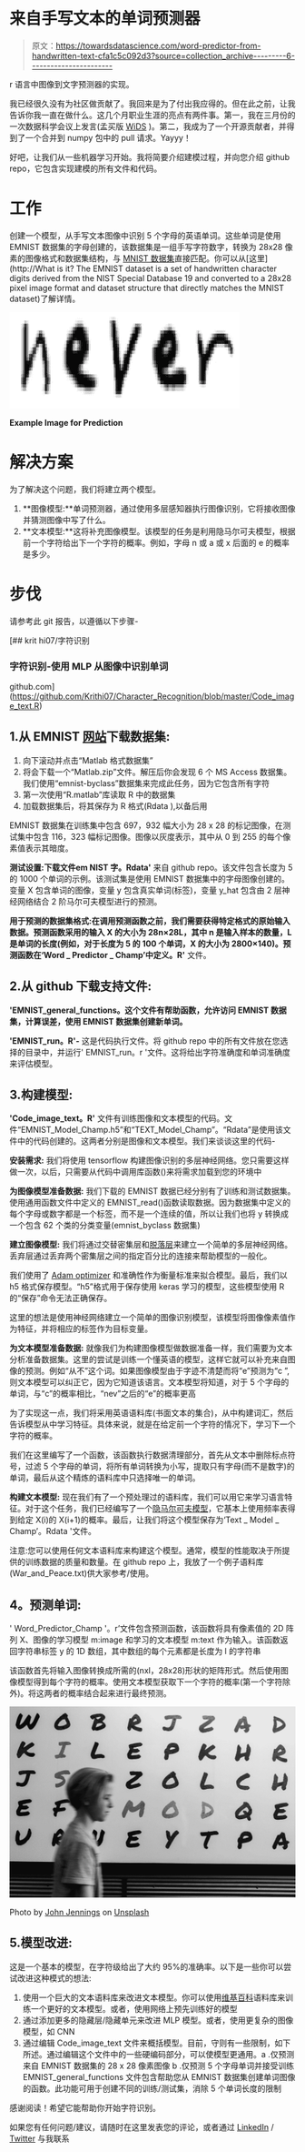 # 来自手写文本的单词预测器

> 原文：<https://towardsdatascience.com/word-predictor-from-handwritten-text-cfa1c5c092d3?source=collection_archive---------6----------------------->

r 语言中图像到文字预测器的实现。

我已经很久没有为社区做贡献了。我回来是为了付出我应得的。但在此之前，让我告诉你我一直在做什么。这几个月职业生涯的亮点有两件事。第一，我在三月份的一次数据科学会议上发言(孟买版 [WiDS](https://www.widsconference.org/) )。第二，我成为了一个开源贡献者，并得到了一个合并到 numpy 包中的 pull 请求。Yayyy！

好吧，让我们从一些机器学习开始。我将简要介绍建模过程，并向您介绍 github repo，它包含实现建模的所有文件和代码。

# 工作

创建一个模型，从手写文本图像中识别 5 个字母的英语单词。这些单词是使用 EMNIST 数据集的字母创建的，该数据集是一组手写字符数字，转换为 28x28 像素的图像格式和数据集结构，与 [MNIST 数据集](http://yann.lecun.com/exdb/mnist/)直接匹配。你可以从[这里](http://What is it? The EMNIST dataset is a set of handwritten character digits derived from the NIST Special Database 19  and converted to a 28x28 pixel image format and dataset structure that directly matches the MNIST dataset)了解详情。

![](img/430a3950588ea7e1b7c67b8b047641e2.png)

**Example Image for Prediction**

# **解决方案**

为了解决这个问题，我们将建立两个模型。

1.  **图像模型:**单词预测器，通过使用多层感知器执行图像识别，它将接收图像并猜测图像中写了什么。
2.  **文本模型:**这将补充图像模型。该模型的任务是利用隐马尔可夫模型，根据前一个字符给出下一个字符的概率。例如，字母 n 或 a 或 x 后面的 e 的概率是多少。

# 步伐

请参考此 git 报告，以遵循以下步骤-

[](https://github.com/Krithi07/Character_Recognition/blob/master/Code_image_text.R) [## krit hi07/字符识别

### 字符识别-使用 MLP 从图像中识别单词

github.com](https://github.com/Krithi07/Character_Recognition/blob/master/Code_image_text.R) 

## 1.从 EMNIST [网站](https://www.nist.gov/itl/iad/image-group/emnist-dataset)下载数据集:

1.  向下滚动并点击“Matlab 格式数据集”
2.  将会下载一个“Matlab.zip”文件。解压后你会发现 6 个 MS Access 数据集。我们使用“emnist-byclass”数据集来完成此任务，因为它包含所有字符
3.  第一次使用“R.matlab”库读取 R 中的数据集
4.  加载数据集后，将其保存为 R 格式(Rdata ),以备后用

EMNIST 数据集在训练集中包含 697，932 幅大小为 28 x 28 的标记图像，在测试集中包含 116，323 幅标记图像。图像以灰度表示，其中从 0 到 255 的每个像素值表示其暗度。

**测试设置:**下载文件**em NIST 字。Rdata'** 来自 github repo。该文件包含长度为 5 的 1000 个单词的示例。该测试集是使用 EMNIST 数据集中的字母图像创建的。变量 X 包含单词的图像，变量 y 包含真实单词(标签)，变量 y_hat 包含由 2 层神经网络结合 2 阶马尔可夫模型进行的预测。

**用于预测的数据集格式:**在调用预测函数之前，我们需要获得特定格式的原始输入数据。预测函数采用的输入 X 的大小为 28n×28L，其中 n 是输入样本的数量，L 是单词的长度(例如，对于长度为 5 的 100 个单词，X 的大小为 2800×140)。预测函数在**‘Word _ Predictor _ Champ’中定义。R'** 文件。

## 2.从 github 下载支持文件:

**'EMNIST_general_functions。这个文件有帮助函数，允许访问 EMNIST 数据集，计算误差，使用 EMNIST 数据集创建新单词。**

**'EMNIST_run。R'-** 这是代码执行文件。将 github repo 中的所有文件放在您选择的目录中，并运行' EMNIST_run。r '文件。这将给出字符准确度和单词准确度来评估模型。

## 3.构建模型:

**'Code_image_text。R'** 文件有训练图像和文本模型的代码。文件“EMNIST_Model_Champ.h5”和“TEXT_Model_Champ”。“Rdata”是使用该文件中的代码创建的。这两者分别是图像和文本模型。我们来谈谈这里的代码-

**安装需求:** 我们将使用 tensorflow 构建图像识别的多层神经网络。您只需要这样做一次，以后，只需要从代码中调用库函数()来将需求加载到您的环境中

**为图像模型准备数据:** 我们下载的 EMNIST 数据已经分别有了训练和测试数据集。使用通用函数文件中定义的 EMNIST_read()函数读取数据。因为数据集中定义的每个字母或数字都是一个标签，而不是一个连续的值，所以让我们也将 y 转换成一个包含 62 个类的分类变量(emnist_byclass 数据集)

**建立图像模型:** 我们将通过交替密集层和[脱落层](https://en.wikipedia.org/wiki/Dropout_(neural_networks))来建立一个简单的多层神经网络。丢弃层通过丢弃两个密集层之间的指定百分比的连接来帮助模型的一般化。

我们使用了 [Adam optimizer](https://en.wikipedia.org/wiki/Stochastic_gradient_descent#Adam) 和准确性作为衡量标准来拟合模型。最后，我们以 h5 格式保存模型。“h5”格式用于保存使用 keras 学习的模型，这些模型使用 R 的“保存”命令无法正确保存。

这里的想法是使用神经网络建立一个简单的图像识别模型，该模型将图像像素值作为特征，并将相应的标签作为目标变量。

**为文本模型准备数据:** 就像我们为构建图像模型做数据准备一样，我们需要为文本分析准备数据集。这里的尝试是训练一个懂英语的模型，这样它就可以补充来自图像的预测。例如“从不”这个词。如果图像模型由于字迹不清楚而将“e”预测为“c ”,则文本模型可以纠正它，因为它知道该语言。文本模型将知道，对于 5 个字母的单词，与“c”的概率相比，“nev”之后的“e”的概率更高

为了实现这一点，我们将采用英语语料库(书面文本的集合)，从中构建词汇，然后告诉模型从中学习特征。具体来说，就是在给定前一个字符的情况下，学习下一个字符的概率。

我们在这里编写了一个函数，该函数执行数据清理部分，首先从文本中删除标点符号，过滤 5 个字母的单词，将所有单词转换为小写，提取只有字母(而不是数字)的单词，最后从这个精炼的语料库中只选择唯一的单词。

**构建文本模型:** 现在我们有了一个预处理过的语料库，我们可以用它来学习语言特征。对于这个任务，我们已经编写了一个[隐马尔可夫模型](https://en.wikipedia.org/wiki/Hidden_Markov_model)，它基本上使用频率表得到给定 X(i)的 X(i+1)的概率。最后，让我们将这个模型保存为‘Text _ Model _ Champ’。Rdata '文件。

注意:您可以使用任何文本语料库来构建这个模型。通常，模型的性能取决于所提供的训练数据的质量和数量。在 github repo 上，我放了一个例子语料库(War_and_Peace.txt)供大家参考/使用。

## **4。预测单词:**

' Word_Predictor_Champ '。r’文件包含预测函数，该函数将具有像素值的 2D 阵列 X、图像的学习模型 m:image 和学习的文本模型 m:text 作为输入。该函数返回字符串标签 y 的 1D 数组，其中数组的每个元素都是长度为 l 的字符串

该函数首先将输入图像转换成所需的(nxl，28x28)形状的矩阵形式。然后使用图像模型得到每个字符的概率。使用文本模型获取下一个字符的概率(第一个字符除外)。将这两者的概率结合起来进行最终预测。

![](img/320e324b21ac8daab6e91dd09bb76c71.png)

Photo by [John Jennings](https://unsplash.com/@john_jennings?utm_source=medium&utm_medium=referral) on [Unsplash](https://unsplash.com?utm_source=medium&utm_medium=referral)

## 5.模型改进:

这是一个基本的模型，在字符级给出了大约 95%的准确率。以下是一些你可以尝试改进这种模式的想法:

1.  使用一个巨大的文本语料库来改进文本模型。你可以使用[维基百科](https://www.wikipedia.org/)语料库来训练一个更好的文本模型。或者，使用网络上预先训练好的模型
2.  通过添加更多的隐藏层/隐藏单元来改进 MLP 模型。或者，使用更复杂的图像模型，如 CNN
3.  通过编辑 Code_image_text 文件来概括模型。目前，守则有一些限制，如下所述。通过编辑这个文件中的一些硬编码部分，可以使模型更通用。a .仅预测来自 EMNIST 数据集的 28 x 28 像素图像 b .仅预测 5 个字母单词并接受训练 EMNIST_general_functions 文件包含帮助您从 EMNIST 数据集创建单词图像的函数。此功能可用于创建不同的训练/测试集，消除 5 个单词长度的限制

感谢阅读！希望它能帮助你开始字符识别。

如果您有任何问题/建议，请随时在这里发表您的评论，或者通过 [LinkedIn](https://www.linkedin.com/in/kritikajalan/) / [Twitter](https://twitter.com/Kritika_Jalan) 与我联系